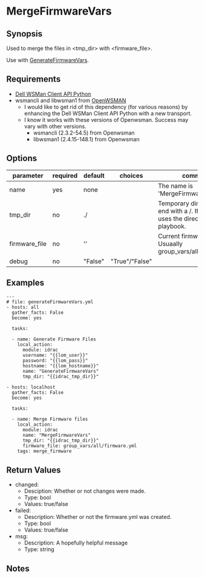 # MergeFirmwareVars

## Synopsis

Used to merge the files in <tmp_dir> with <firmware_file>.

Use with [GenerateFirmwareVars](GenerateFirmwareVars.md).

## Requirements

* [Dell WSMan Client API Python](https://github.com/hbeatty/dell-wsman-client-api-python)
* wsmancli and libwsman1 from [OpenWSMAN](https://openwsman.github.io/)
  * I would like to get rid of this dependency (for various reasons) by enhancing the Dell WSMan Client API Python with a new transport.
  * I know it works with these versions of Openwsman. Success may vary with other versions.
    * wsmancli (2.3.2-54.5) from Openwsman
    * libwsman1 (2.4.15-148.1) from Openwsman

## Options

| parameter     | required | default | choices        | comments                                                                                     |
| ---------     | -------- | ------- | -------        | --------                                                                                     |
| name          | yes      | none    |                | The name is 'MergeFirmwareVars'                                                              |
| tmp_dir       | no       | ./      |                | Temporary directory. Must end with a /. If not specified uses the directory of the playbook. |
| firmware_file | no       | ''      |                | Current firmware.yml. Usuaally group_vars/all/firmware.yml                                   |
| debug         | no       | "False" | "True"/"False" |

## Examples

```
---
# file: generateFirmwareVars.yml
- hosts: all
  gather_facts: False
  become: yes

  tasks:

  - name: Generate Firmware Files
    local_action:
      module: idrac
      username: "{{lom_user}}"
      password: "{{lom_pass}}"
      hostname: "{{lom_hostname}}"
      name: "GenerateFirmwareVars"
      tmp_dir: "{{idrac_tmp_dir}}"

- hosts: localhost
  gather_facts: False
  become: yes

  tasks:

  - name: Merge Firmware files
    local_action:
      module: idrac
      name: "MergeFirmwareVars"
      tmp_dir: "{{idrac_tmp_dir}}"
      firmware_file: group_vars/all/firmware.yml
    tags: merge_firmware
```

## Return Values

* changed:
  * Desciption: Whether or not changes were made.
  * Type: bool
  * Values: true/false
* failed:
  * Description: Whether or not the firmware.yml was created.
  * Type: bool
  * Values: true/false
* msg:
  * Description: A hopefully helpful message
  * Type: string

## Notes


